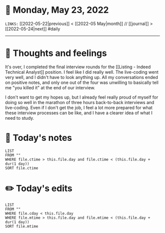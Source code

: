 # 📅 Monday, May 23, 2022
`LINKS:` [[2022-05-22|previous]] < [[2022-05 May|month]] // [[journal]] > [[2022-05-24|next]] 
#daily

---
# 💭 Thoughts and feelings
It's over, I completed the final interview rounds for the [[Listing - Indeed Technical Analyst]] position. I feel like I did really well. The live-coding went very well, and I didn't have to look anything up. All my conversations ended on positive notes, and only one out of the four was unwilling to basically tell me "you killed it" at the end of our interview. 

I don't want to get my hopes up, but I already feel really proud of myself for doing so well in the marathon of three hours back-to-back interviews and live-coding. Even if I don't get the job, I feel a lot more prepared for what these interview processes can be like, and I have a clearer idea of what I need to study.  

# 📝 Today's notes
```dataview
LIST 
FROM ""
WHERE file.ctime > this.file.day and file.ctime < (this.file.day + dur(1 day))
SORT file.ctime
```
# ✏️ Today's edits
```dataview
LIST
FROM ""
WHERE file.cday < this.file.day
WHERE file.mtime > this.file.day and file.mtime < (this.file.day + dur(1 day))
SORT file.mtime
```